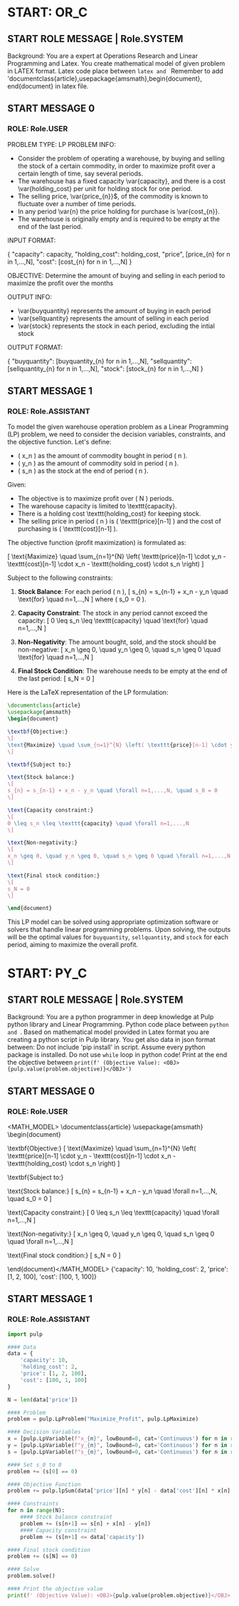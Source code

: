 # START: OR_C 
## START ROLE MESSAGE | Role.SYSTEM 
Background: You are a expert at Operations Research and Linear Programming and Latex. You create mathematical model of given problem in LATEX format. Latex code place between ```latex and ``` Remember to add 'documentclass{article},usepackage{amsmath},begin{document}, end{document} in latex file. 
## START MESSAGE 0 
### ROLE: Role.USER
<DESCRIPTION>
PROBLEM TYPE: LP
PROBLEM INFO:

- Consider the problem of operating a warehouse, by buying and selling the stock of a certain commodity, in order to maximize profit over a certain length of time, say several periods.
- The warehouse has a fixed capacity \var{capacity}, and there is a cost \var{holding_cost} per unit for holding stock for one period.
- The selling price, \var{price_{n}}$, of the commodity is known to fluctuate over a number of time periods. 
- In any period \var{n} the price holding for purchase is \var{cost_{n}}.
- The warehouse is originally empty and is required to be empty at the end of the last period.

INPUT FORMAT:

{
	"capacity": capacity,
	"holding_cost": holding_cost,
	"price", [price_{n} for n in 1,...,N],
	"cost": [cost_{n} for n in 1,...,N]
}


OBJECTIVE: Determine the amount of buying and selling in each period to maximize the profit over the months

OUTPUT INFO:

- \var{buyquantity} represents the amount of buying in each period
- \var{sellquantity} represents the amount of selling in each period
- \var{stock} represents the stock in each period, excluding the intial stock

OUTPUT FORMAT:

{
	"buyquantity": [buyquantity_{n} for n in 1,...,N],
	"sellquantity": [sellquantity_{n} for n in 1,...,N],
	"stock": [stock_{n} for n in 1,...,N]
}
</DESCRIPTION>


## START MESSAGE 1 
### ROLE: Role.ASSISTANT
To model the given warehouse operation problem as a Linear Programming (LP) problem, we need to consider the decision variables, constraints, and the objective function. Let's define:

- \( x_n \) as the amount of commodity bought in period \( n \).
- \( y_n \) as the amount of commodity sold in period \( n \).
- \( s_n \) as the stock at the end of period \( n \).

Given:
- The objective is to maximize profit over \( N \) periods.
- The warehouse capacity is limited to \texttt{capacity}.
- There is a holding cost \texttt{holding_cost} for keeping stock.
- The selling price in period \( n \) is \( \texttt{price}[n-1] \) and the cost of purchasing is \( \texttt{cost}[n-1] \).

The objective function (profit maximization) is formulated as:

\[
\text{Maximize} \quad \sum_{n=1}^{N} \left( \texttt{price}[n-1] \cdot y_n - \texttt{cost}[n-1] \cdot x_n - \texttt{holding_cost} \cdot s_n \right)
\]

Subject to the following constraints:

1. **Stock Balance**: For each period \( n \),
   \[
   s_{n} = s_{n-1} + x_n - y_n \quad \text{for} \quad n=1,...,N
   \]
   where \( s_0 = 0 \).

2. **Capacity Constraint**: The stock in any period cannot exceed the capacity:
   \[
   0 \leq s_n \leq \texttt{capacity} \quad \text{for} \quad n=1,...,N
   \]

3. **Non-Negativity**: The amount bought, sold, and the stock should be non-negative:
   \[
   x_n \geq 0, \quad y_n \geq 0, \quad s_n \geq 0 \quad \text{for} \quad n=1,...,N
   \]

4. **Final Stock Condition**: The warehouse needs to be empty at the end of the last period:
   \[
   s_N = 0
   \]

Here is the LaTeX representation of the LP formulation:

```latex
\documentclass{article}
\usepackage{amsmath}
\begin{document}

\textbf{Objective:}
\[
\text{Maximize} \quad \sum_{n=1}^{N} \left( \texttt{price}[n-1] \cdot y_n - \texttt{cost}[n-1] \cdot x_n - \texttt{holding_cost} \cdot s_n \right)
\]

\textbf{Subject to:}

\text{Stock balance:}
\[
s_{n} = s_{n-1} + x_n - y_n \quad \forall n=1,...,N, \quad s_0 = 0
\]

\text{Capacity constraint:}
\[
0 \leq s_n \leq \texttt{capacity} \quad \forall n=1,...,N
\]

\text{Non-negativity:}
\[
x_n \geq 0, \quad y_n \geq 0, \quad s_n \geq 0 \quad \forall n=1,...,N
\]

\text{Final stock condition:}
\[
s_N = 0
\]

\end{document}
```

This LP model can be solved using appropriate optimization software or solvers that handle linear programming problems. Upon solving, the outputs will be the optimal values for `buyquantity`, `sellquantity`, and `stock` for each period, aiming to maximize the overall profit.

# START: PY_C 
## START ROLE MESSAGE | Role.SYSTEM 
Background: You are a python programmer in deep knowledge at Pulp python library and Linear Programming. Python code place between ```python and ```. Based on mathematical model provided in Latex format you are creating a python script in Pulp library. You get also data in json format between: <DATA></DATA> Do not include 'pip install' in script. Assume every python package is installed. Do not use `while` loop in python code! Print at the end the objective between <OBJ></OBJ> `print(f' (Objective Value): <OBJ>{pulp.value(problem.objective)}</OBJ>')` 
## START MESSAGE 0 
### ROLE: Role.USER
<MATH_MODEL>
\documentclass{article}
\usepackage{amsmath}
\begin{document}

\textbf{Objective:}
\[
\text{Maximize} \quad \sum_{n=1}^{N} \left( \texttt{price}[n-1] \cdot y_n - \texttt{cost}[n-1] \cdot x_n - \texttt{holding_cost} \cdot s_n \right)
\]

\textbf{Subject to:}

\text{Stock balance:}
\[
s_{n} = s_{n-1} + x_n - y_n \quad \forall n=1,...,N, \quad s_0 = 0
\]

\text{Capacity constraint:}
\[
0 \leq s_n \leq \texttt{capacity} \quad \forall n=1,...,N
\]

\text{Non-negativity:}
\[
x_n \geq 0, \quad y_n \geq 0, \quad s_n \geq 0 \quad \forall n=1,...,N
\]

\text{Final stock condition:}
\[
s_N = 0
\]

\end{document}</MATH_MODEL>
<DATA>
{'capacity': 10, 'holding_cost': 2, 'price': [1, 2, 100], 'cost': [100, 1, 100]}</DATA>


## START MESSAGE 1 
### ROLE: Role.ASSISTANT
```python
import pulp

#### Data
data = {
    'capacity': 10,
    'holding_cost': 2,
    'price': [1, 2, 100],
    'cost': [100, 1, 100]
}

N = len(data['price'])

#### Problem
problem = pulp.LpProblem("Maximize_Profit", pulp.LpMaximize)

#### Decision Variables
x = [pulp.LpVariable(f"x_{n}", lowBound=0, cat='Continuous') for n in range(N)]
y = [pulp.LpVariable(f"y_{n}", lowBound=0, cat='Continuous') for n in range(N)]
s = [pulp.LpVariable(f"s_{n}", lowBound=0, cat='Continuous') for n in range(N+1)]

#### Set s_0 to 0
problem += (s[0] == 0)

#### Objective Function
problem += pulp.lpSum(data['price'][n] * y[n] - data['cost'][n] * x[n] - data['holding_cost'] * s[n+1] for n in range(N))

#### Constraints
for n in range(N):
    #### Stock balance constraint
    problem += (s[n+1] == s[n] + x[n] - y[n])
    #### Capacity constraint
    problem += (s[n+1] <= data['capacity'])

#### Final stock condition
problem += (s[N] == 0)

#### Solve
problem.solve()

#### Print the objective value
print(f' (Objective Value): <OBJ>{pulp.value(problem.objective)}</OBJ>')
```

